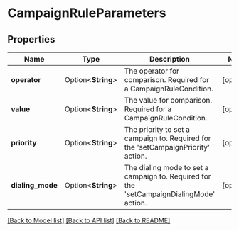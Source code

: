 # CampaignRuleParameters

## Properties

Name | Type | Description | Notes
------------ | ------------- | ------------- | -------------
**operator** | Option<**String**> | The operator for comparison. Required for a CampaignRuleCondition. | [optional]
**value** | Option<**String**> | The value for comparison. Required for a CampaignRuleCondition. | [optional]
**priority** | Option<**String**> | The priority to set a campaign to. Required for the 'setCampaignPriority' action. | [optional]
**dialing_mode** | Option<**String**> | The dialing mode to set a campaign to. Required for the 'setCampaignDialingMode' action. | [optional]

[[Back to Model list]](../README.md#documentation-for-models) [[Back to API list]](../README.md#documentation-for-api-endpoints) [[Back to README]](../README.md)


